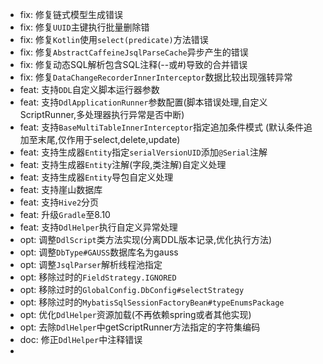 - fix: 修复链式模型生成错误
- fix: 修复`UUID`主键执行批量删除错
- fix: 修复`Kotlin`使用`select(predicate)`方法错误
- fix: 修复`AbstractCaffeineJsqlParseCache`异步产生的错误
- fix: 修复动态SQL解析包含SQL注释(--或#)导致的合并错误
- fix: 修复`DataChangeRecorderInnerInterceptor`数据比较出现强转异常
- feat: 支持`DDL`自定义脚本运行器参数
- feat: 支持`DdlApplicationRunner`参数配置(脚本错误处理,自定义ScriptRunner,多处理器执行异常是否中断)
- feat: 支持`BaseMultiTableInnerInterceptor`指定追加条件模式 (默认条件追加至末尾,仅作用于select,delete,update)
- feat: 支持生成器`Entity`指定`serialVersionUID`添加`@Serial`注解
- feat: 支持生成器`Entity`注解(字段,类注解)自定义处理
- feat: 支持生成器`Entity`导包自定义处理
- feat: 支持崖山数据库
- feat: 支持`Hive2`分页
- feat: 升级`Gradle`至8.10
- feat: 支持`DdlHelper`执行自定义异常处理
- opt: 调整`DdlScript`类方法实现(分离DDL版本记录,优化执行方法)
- opt: 调整`DbType#GAUSS`数据库名为gauss
- opt: 调整`JsqlParser`解析线程池指定
- opt: 移除过时的`FieldStrategy.IGNORED`
- opt: 移除过时的`GlobalConfig.DbConfig#selectStrategy`
- opt: 移除过时的`MybatisSqlSessionFactoryBean#typeEnumsPackage`
- opt: 优化`DdlHelper`资源加载(不再依赖spring或者其他实现)
- opt: 去除`DdlHelper`中getScriptRunner方法指定的字符集编码
- doc: 修正`DdlHelper`中注释错误
-
